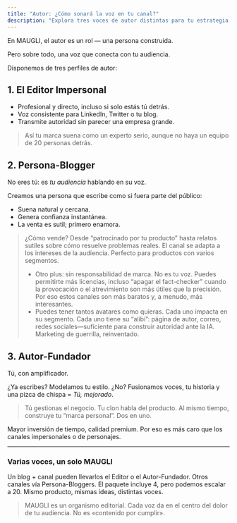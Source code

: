 ```yaml
---
title: "Autor: ¿Cómo sonará la voz en tu canal?"
description: "Explora tres voces de autor distintas para tu estrategia de contenido: el Editor profesional, el Persona-Blogger cercano o el Autor-Fundador amplificado. MAUGLI crea perfiles editoriales personalizados que conectan genuinamente con tu audiencia, transformando contenido estándar en narrativas cautivadoras que impulsan el engagement y construyen confianza."
---
```

En MAUGLI, el autor es un rol — una persona construida.

Pero sobre todo, una voz que conecta con tu audiencia.

Disponemos de tres perfiles de autor:

## 1. El Editor Impersonal

- Profesional y directo, incluso si solo estás tú detrás.
- Voz consistente para LinkedIn, Twitter o tu blog.
- Transmite autoridad sin parecer una empresa grande.

> Así tu marca suena como un experto serio, aunque no haya un equipo de 20 personas detrás.

## 2. Persona-Blogger

No eres tú: es *tu audiencia* hablando en su voz.

Creamos una persona que escribe como si fuera parte del público:

- Suena natural y cercana.
- Genera confianza instantánea.
- La venta es sutil; primero enamora.

> ¿Cómo vende? Desde “patrocinado por tu producto” hasta relatos sutiles sobre cómo resuelve problemas reales. El canal se adapta a los intereses de la audiencia. Perfecto para productos con varios segmentos.
>
> - Otro plus: sin responsabilidad de marca. No es tu voz. Puedes permitirte más licencias, incluso “apagar el fact-checker” cuando la provocación o el atrevimiento son más útiles que la precisión. Por eso estos canales son más baratos y, a menudo, más interesantes.
> - Puedes tener tantos avatares como quieras. Cada uno impacta en su segmento. Cada uno tiene su “alibi”: página de autor, correo, redes sociales—suficiente para construir autoridad ante la IA. Marketing de guerrilla, reinventado.

## 3. Autor-Fundador

Tú, con amplificador.

¿Ya escribes? Modelamos tu estilo. ¿No? Fusionamos voces, tu historia y una pizca de chispa = *Tú, mejorado*.

> Tú gestionas el negocio. Tu clon habla del producto. Al mismo tiempo, construye tu “marca personal”. Dos en uno.

Mayor inversión de tiempo, calidad premium. Por eso es más caro que los canales impersonales o de personajes.

---

### Varias voces, un solo MAUGLI

Un blog + canal pueden llevarlos el Editor o el Autor-Fundador. Otros canales vía Persona-Bloggers. El paquete incluye 4, pero podemos escalar a 20. Mismo producto, mismas ideas, distintas voces.

> MAUGLI es un organismo editorial. Cada voz da en el centro del dolor de tu audiencia. No es «contenido por cumplir».
